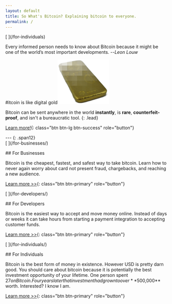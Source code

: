 ```yaml
---
layout: default
title: So What's Bitcoin? Explaining bitcoin to everyone.
permalink: /
---
```


<div class="jumbotron" markdown="1">
[<span class="link_fill"> </span>](/for-individuals)

Every informed person needs to know about Bitcoin because it might be one of the world’s most important developments. --*Leon Louw*

#<i class="fa fa-btc"></i>itcoin is like digital gold![digital gold bar](/images/goldbar_edited.png "digital gold bar")

Bitcoin can be sent anywhere in the world **instantly**, is **rare**, **counterfeit-proof**, and isn't a bureaucratic tool.
{: .lead} 

[<i class="fa fa-info-circle"></i> Learn more!](/for-individuals){: class="btn btn-lg btn-success" role="button"}

</div>


<div class='row' markdown="1">
---
{: .span12}
</div>

<div class="row">
    <div class="col-lg-4 fillable" markdown="1">
[<span class="link_fill"> </span>](/for-businesses/)

##<i class="fa fa-building"></i> For Businesses

Bitcoin is the cheapest, fastest, and safest way to take bitcoin. Learn how to never again worry about card not present fraud, chargebacks, and reaching a new audience.

[Learn more >>](/for-businesses){: class="btn btn-primary" role="button"}
</div>

<div class="col-lg-4 fillable" markdown="1">
[<span class="link_fill"> </span>](/for-developers/)

##<i class="fa fa-file-code-o"></i> For Developers

Bitcoin is the easiest way to accept and move money online. Instead of days or weeks it can take hours from starting a payment integration to accepting customer funds.

[Learn more >>](/for-developers){: class="btn btn-primary" role="button"}
</div>

<div class="col-lg-4 fillable" markdown="1">
[<span class="link_fill"> </span>](/for-individuals/)

##<i class="fa fa-flag"></i> For Individuals

Bitcoin is the best form of money in existence. However USD is pretty darn good. You should care about bitcoin because it is potentially the best investment opportunity of your lifetime. One person spent $27 on Bitcoin. Four years later that investment had grown to over **$500,000** worth. Interested? I know I am.

[Learn more >>](/for-individuals){: class="btn btn-primary" role="button"}
</div>
</div>